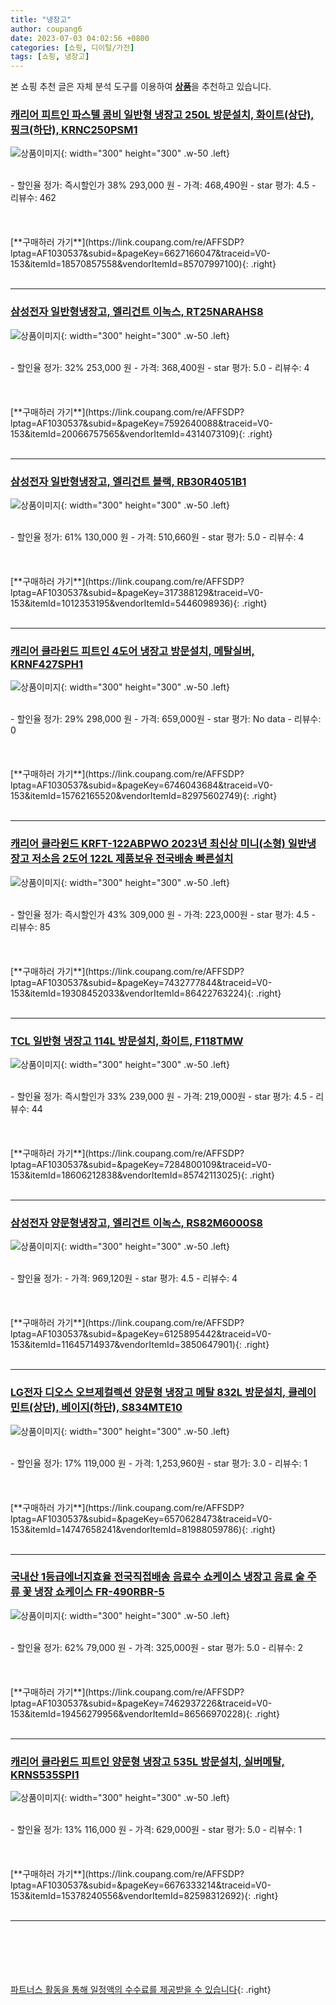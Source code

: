 ```yaml
---
title: "냉장고"
author: coupang6
date: 2023-07-03 04:02:56 +0800
categories: [쇼핑, 디이털/가전]
tags: [쇼핑, 냉장고]
---
```


본 쇼핑 추천 글은 자체 분석 도구를 이용하여 [**상품**](https://link.coupang.com/a/bao1ui)을 추천하고 있습니다.

### [캐리어 피트인 파스텔 콤비 일반형 냉장고 250L 방문설치, 화이트(상단), 핑크(하단), KRNC250PSM1](https://link.coupang.com/re/AFFSDP?lptag=AF1030537&subid=&pageKey=6627166047&traceid=V0-153&itemId=18570857558&vendorItemId=85707997100)

![상품이미지](https://thumbnail10.coupangcdn.com/thumbnails/remote/230x230ex/image/retail/images/2023/04/18/17/9/dab66a3f-7e36-492b-9018-bebb83411afe.png){: width="300" height="300" .w-50 .left}


<br>
- 할인율 정가: 즉시할인가 38%  293,000   원
- 가격: 468,490원
- star 평가: 4.5
- 리뷰수: 462
<br>
<br>
<br>
<br>
[**구매하러 가기**](https://link.coupang.com/re/AFFSDP?lptag=AF1030537&subid=&pageKey=6627166047&traceid=V0-153&itemId=18570857558&vendorItemId=85707997100){: .right}
<br>
<br>

---

### [삼성전자 일반형냉장고, 엘리건트 이녹스, RT25NARAHS8](https://link.coupang.com/re/AFFSDP?lptag=AF1030537&subid=&pageKey=7592640088&traceid=V0-153&itemId=20066757565&vendorItemId=4314073109)

![상품이미지](https://thumbnail7.coupangcdn.com/thumbnails/remote/230x230ex/image/retail/images/2977146600423342-555e8fda-175e-494d-bf7a-d2a8fced243c.jpg){: width="300" height="300" .w-50 .left}


<br>
- 할인율 정가: 32%  253,000   원
- 가격: 368,400원
- star 평가: 5.0
- 리뷰수: 4
<br>
<br>
<br>
<br>
[**구매하러 가기**](https://link.coupang.com/re/AFFSDP?lptag=AF1030537&subid=&pageKey=7592640088&traceid=V0-153&itemId=20066757565&vendorItemId=4314073109){: .right}
<br>
<br>

---

### [삼성전자 일반형냉장고, 엘리건트 블랙, RB30R4051B1](https://link.coupang.com/re/AFFSDP?lptag=AF1030537&subid=&pageKey=317388129&traceid=V0-153&itemId=1012353195&vendorItemId=5446098936)

![상품이미지](https://thumbnail7.coupangcdn.com/thumbnails/remote/230x230ex/image/retail/images/9283384741335-abccd314-010c-4559-b656-49b955e14d3b.jpg){: width="300" height="300" .w-50 .left}


<br>
- 할인율 정가: 61%  130,000   원
- 가격: 510,660원
- star 평가: 5.0
- 리뷰수: 4
<br>
<br>
<br>
<br>
[**구매하러 가기**](https://link.coupang.com/re/AFFSDP?lptag=AF1030537&subid=&pageKey=317388129&traceid=V0-153&itemId=1012353195&vendorItemId=5446098936){: .right}
<br>
<br>

---

### [캐리어 클라윈드 피트인 4도어 냉장고 방문설치, 메탈실버, KRNF427SPH1](https://link.coupang.com/re/AFFSDP?lptag=AF1030537&subid=&pageKey=6746043684&traceid=V0-153&itemId=15762165520&vendorItemId=82975602749)

![상품이미지](https://thumbnail10.coupangcdn.com/thumbnails/remote/230x230ex/image/retail/images/4218787853820149-59ff877f-e28e-4766-a54a-5cde6d71d734.jpg){: width="300" height="300" .w-50 .left}


<br>
- 할인율 정가: 29%  298,000   원
- 가격: 659,000원
- star 평가: No data
- 리뷰수: 0
<br>
<br>
<br>
<br>
[**구매하러 가기**](https://link.coupang.com/re/AFFSDP?lptag=AF1030537&subid=&pageKey=6746043684&traceid=V0-153&itemId=15762165520&vendorItemId=82975602749){: .right}
<br>
<br>

---

### [캐리어 클라윈드 KRFT-122ABPWO 2023년 최신상 미니(소형) 일반냉장고 저소음 2도어 122L 제품보유 전국배송 빠른설치](https://link.coupang.com/re/AFFSDP?lptag=AF1030537&subid=&pageKey=7432777844&traceid=V0-153&itemId=19308452033&vendorItemId=86422763224)

![상품이미지](https://thumbnail10.coupangcdn.com/thumbnails/remote/230x230ex/image/vendor_inventory/072f/0efdf32d40363cb79c46515e548232e71de362a5fbc56d83733b1e8e52f6.jpg){: width="300" height="300" .w-50 .left}


<br>
- 할인율 정가: 즉시할인가 43%  309,000   원
- 가격: 223,000원
- star 평가: 4.5
- 리뷰수: 85
<br>
<br>
<br>
<br>
[**구매하러 가기**](https://link.coupang.com/re/AFFSDP?lptag=AF1030537&subid=&pageKey=7432777844&traceid=V0-153&itemId=19308452033&vendorItemId=86422763224){: .right}
<br>
<br>

---

### [TCL 일반형 냉장고 114L 방문설치, 화이트, F118TMW](https://link.coupang.com/re/AFFSDP?lptag=AF1030537&subid=&pageKey=7284800109&traceid=V0-153&itemId=18606212838&vendorItemId=85742113025)

![상품이미지](https://thumbnail8.coupangcdn.com/thumbnails/remote/230x230ex/image/retail/images/2023/04/21/16/9/7d006cd1-cd5d-4eea-a6b5-bd2b1051b3c1.jpg){: width="300" height="300" .w-50 .left}


<br>
- 할인율 정가: 즉시할인가 33%  239,000   원
- 가격: 219,000원
- star 평가: 4.5
- 리뷰수: 44
<br>
<br>
<br>
<br>
[**구매하러 가기**](https://link.coupang.com/re/AFFSDP?lptag=AF1030537&subid=&pageKey=7284800109&traceid=V0-153&itemId=18606212838&vendorItemId=85742113025){: .right}
<br>
<br>

---

### [삼성전자 양문형냉장고, 엘리건트 이녹스, RS82M6000S8](https://link.coupang.com/re/AFFSDP?lptag=AF1030537&subid=&pageKey=6125895442&traceid=V0-153&itemId=11645714937&vendorItemId=3850647901)

![상품이미지](https://thumbnail6.coupangcdn.com/thumbnails/remote/230x230ex/image/retail/images/791150770817817-b1cb05a0-4651-47bf-bf1b-2a08a499c957.jpg){: width="300" height="300" .w-50 .left}


<br>
- 할인율 정가: 
- 가격: 969,120원
- star 평가: 4.5
- 리뷰수: 4
<br>
<br>
<br>
<br>
[**구매하러 가기**](https://link.coupang.com/re/AFFSDP?lptag=AF1030537&subid=&pageKey=6125895442&traceid=V0-153&itemId=11645714937&vendorItemId=3850647901){: .right}
<br>
<br>

---

### [LG전자 디오스 오브제컬렉션 양문형 냉장고 메탈 832L 방문설치, 클레이민트(상단), 베이지(하단), S834MTE10](https://link.coupang.com/re/AFFSDP?lptag=AF1030537&subid=&pageKey=6570628473&traceid=V0-153&itemId=14747658241&vendorItemId=81988059786)

![상품이미지](https://thumbnail8.coupangcdn.com/thumbnails/remote/230x230ex/image/retail/images/8669306391979113-e6b15035-a2ee-42d4-9c79-fb0bcfc963a1.jpg){: width="300" height="300" .w-50 .left}


<br>
- 할인율 정가: 17%  119,000   원
- 가격: 1,253,960원
- star 평가: 3.0
- 리뷰수: 1
<br>
<br>
<br>
<br>
[**구매하러 가기**](https://link.coupang.com/re/AFFSDP?lptag=AF1030537&subid=&pageKey=6570628473&traceid=V0-153&itemId=14747658241&vendorItemId=81988059786){: .right}
<br>
<br>

---

### [국내산 1등급에너지효율 전국직접배송 음료수 쇼케이스 냉장고 음료 술 주류 꽃 냉장 쇼케이스 FR-490RBR-5](https://link.coupang.com/re/AFFSDP?lptag=AF1030537&subid=&pageKey=7462937226&traceid=V0-153&itemId=19456279956&vendorItemId=86566970228)

![상품이미지](https://thumbnail6.coupangcdn.com/thumbnails/remote/230x230ex/image/vendor_inventory/3686/9e63eb2137312f203ca10369407e60b172e36548565f6992c78036a67707.jpg){: width="300" height="300" .w-50 .left}


<br>
- 할인율 정가: 62%  79,000   원
- 가격: 325,000원
- star 평가: 5.0
- 리뷰수: 2
<br>
<br>
<br>
<br>
[**구매하러 가기**](https://link.coupang.com/re/AFFSDP?lptag=AF1030537&subid=&pageKey=7462937226&traceid=V0-153&itemId=19456279956&vendorItemId=86566970228){: .right}
<br>
<br>

---

### [캐리어 클라윈드 피트인 양문형 냉장고 535L 방문설치, 실버메탈, KRNS535SPI1](https://link.coupang.com/re/AFFSDP?lptag=AF1030537&subid=&pageKey=6676333214&traceid=V0-153&itemId=15378240556&vendorItemId=82598312692)

![상품이미지](https://thumbnail7.coupangcdn.com/thumbnails/remote/230x230ex/image/retail/images/2022/07/29/18/3/0155b7cf-ed98-4df0-8a4c-fc5d27e2d425.jpg){: width="300" height="300" .w-50 .left}


<br>
- 할인율 정가: 13%  116,000   원
- 가격: 629,000원
- star 평가: 5.0
- 리뷰수: 1
<br>
<br>
<br>
<br>
[**구매하러 가기**](https://link.coupang.com/re/AFFSDP?lptag=AF1030537&subid=&pageKey=6676333214&traceid=V0-153&itemId=15378240556&vendorItemId=82598312692){: .right}
<br>
<br>

---
<br><br><br><br><br> [파트너스 활동을 통해 일정액의 수수료를 제공받을 수 있습니다](https://link.coupang.com/a/bao1ui){: .right}